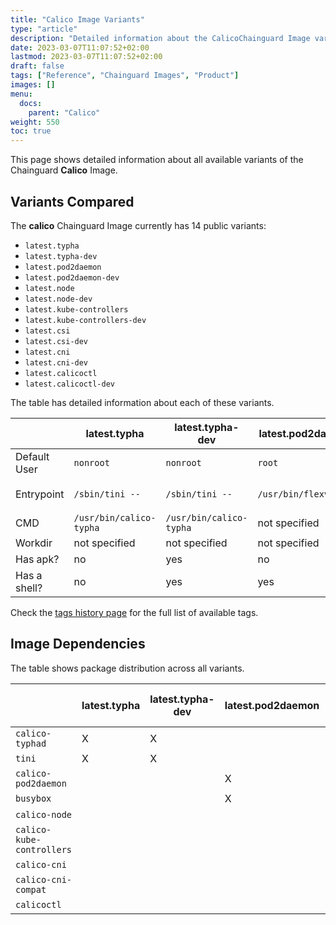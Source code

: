 ```yaml
---
title: "Calico Image Variants"
type: "article"
description: "Detailed information about the CalicoChainguard Image variants"
date: 2023-03-07T11:07:52+02:00
lastmod: 2023-03-07T11:07:52+02:00
draft: false
tags: ["Reference", "Chainguard Images", "Product"]
images: []
menu:
  docs:
    parent: "Calico"
weight: 550
toc: true
---
```


This page shows detailed information about all available variants of the Chainguard **Calico** Image.

## Variants Compared
The **calico** Chainguard Image currently has 14 public variants: 

- `latest.typha`
- `latest.typha-dev`
- `latest.pod2daemon`
- `latest.pod2daemon-dev`
- `latest.node`
- `latest.node-dev`
- `latest.kube-controllers`
- `latest.kube-controllers-dev`
- `latest.csi`
- `latest.csi-dev`
- `latest.cni`
- `latest.cni-dev`
- `latest.calicoctl`
- `latest.calicoctl-dev`

The table has detailed information about each of these variants.

|              | latest.typha            | latest.typha-dev        | latest.pod2daemon     | latest.pod2daemon-dev | latest.node             | latest.node-dev         | latest.kube-controllers            | latest.kube-controllers-dev        | latest.csi                             | latest.csi-dev                         | latest.cni             | latest.cni-dev         | latest.calicoctl     | latest.calicoctl-dev |
|--------------|-------------------------|-------------------------|-----------------------|-----------------------|-------------------------|-------------------------|------------------------------------|------------------------------------|----------------------------------------|----------------------------------------|------------------------|------------------------|----------------------|----------------------|
| Default User | `nonroot`               | `nonroot`               | `root`                | `root`                | `root`                  | `root`                  | `nonroot`                          | `nonroot`                          | `root`                                 | `root`                                 | `root`                 | `root`                 | `nonroot`            | `nonroot`            |
| Entrypoint   | `/sbin/tini --`         | `/sbin/tini --`         | `/usr/bin/flexvol.sh` | `/usr/bin/flexvol.sh` | `/usr/sbin/start_runit` | `/usr/sbin/start_runit` | `/usr/bin/calico-kube-controllers` | `/usr/bin/calico-kube-controllers` | `/usr/bin/calico-pod2daemon-csidriver` | `/usr/bin/calico-pod2daemon-csidriver` | `/opt/cni/bin/install` | `/opt/cni/bin/install` | `/usr/bin/calicoctl` | `/usr/bin/calicoctl` |
| CMD          | `/usr/bin/calico-typha` | `/usr/bin/calico-typha` | not specified         | not specified         | not specified           | not specified           | not specified                      | not specified                      | not specified                          | not specified                          | not specified          | not specified          | not specified        | not specified        |
| Workdir      | not specified           | not specified           | not specified         | not specified         | not specified           | not specified           | not specified                      | not specified                      | not specified                          | not specified                          | not specified          | not specified          | not specified        | not specified        |
| Has apk?     | no                      | yes                     | no                    | yes                   | no                      | yes                     | no                                 | yes                                | no                                     | yes                                    | no                     | yes                    | no                   | yes                  |
| Has a shell? | no                      | yes                     | yes                   | yes                   | yes                     | yes                     | no                                 | yes                                | no                                     | yes                                    | no                     | yes                    | no                   | yes                  |

Check the [tags history page](/chainguard/chainguard-images/reference/calico/tags_history/) for the full list of available tags.
## Image Dependencies
The table shows package distribution across all variants.

|                           | latest.typha | latest.typha-dev | latest.pod2daemon | latest.pod2daemon-dev | latest.node | latest.node-dev | latest.kube-controllers | latest.kube-controllers-dev | latest.csi | latest.csi-dev | latest.cni | latest.cni-dev | latest.calicoctl | latest.calicoctl-dev |
|---------------------------|--------------|------------------|-------------------|-----------------------|-------------|-----------------|-------------------------|-----------------------------|------------|----------------|------------|----------------|------------------|----------------------|
| `calico-typhad`           | X            | X                |                   |                       |             |                 |                         |                             |            |                |            |                |                  |                      |
| `tini`                    | X            | X                |                   |                       |             |                 |                         |                             |            |                |            |                |                  |                      |
| `calico-pod2daemon`       |              |                  | X                 | X                     |             |                 |                         |                             | X          | X              |            |                |                  |                      |
| `busybox`                 |              |                  | X                 | X                     | X           | X               |                         |                             |            |                |            |                |                  |                      |
| `calico-node`             |              |                  |                   |                       | X           | X               |                         |                             |            |                |            |                |                  |                      |
| `calico-kube-controllers` |              |                  |                   |                       |             |                 | X                       | X                           |            |                |            |                |                  |                      |
| `calico-cni`              |              |                  |                   |                       |             |                 |                         |                             |            |                | X          | X              |                  |                      |
| `calico-cni-compat`       |              |                  |                   |                       |             |                 |                         |                             |            |                | X          | X              |                  |                      |
| `calicoctl`               |              |                  |                   |                       |             |                 |                         |                             |            |                |            |                | X                | X                    |
